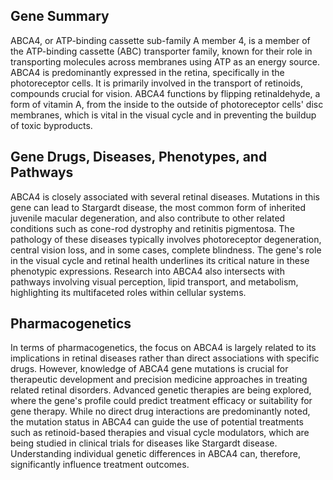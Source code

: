 ## Gene Summary
ABCA4, or ATP-binding cassette sub-family A member 4, is a member of the ATP-binding cassette (ABC) transporter family, known for their role in transporting molecules across membranes using ATP as an energy source. ABCA4 is predominantly expressed in the retina, specifically in the photoreceptor cells. It is primarily involved in the transport of retinoids, compounds crucial for vision. ABCA4 functions by flipping retinaldehyde, a form of vitamin A, from the inside to the outside of photoreceptor cells' disc membranes, which is vital in the visual cycle and in preventing the buildup of toxic byproducts.

## Gene Drugs, Diseases, Phenotypes, and Pathways
ABCA4 is closely associated with several retinal diseases. Mutations in this gene can lead to Stargardt disease, the most common form of inherited juvenile macular degeneration, and also contribute to other related conditions such as cone-rod dystrophy and retinitis pigmentosa. The pathology of these diseases typically involves photoreceptor degeneration, central vision loss, and in some cases, complete blindness. The gene's role in the visual cycle and retinal health underlines its critical nature in these phenotypic expressions. Research into ABCA4 also intersects with pathways involving visual perception, lipid transport, and metabolism, highlighting its multifaceted roles within cellular systems.

## Pharmacogenetics
In terms of pharmacogenetics, the focus on ABCA4 is largely related to its implications in retinal diseases rather than direct associations with specific drugs. However, knowledge of ABCA4 gene mutations is crucial for therapeutic development and precision medicine approaches in treating related retinal disorders. Advanced genetic therapies are being explored, where the gene's profile could predict treatment efficacy or suitability for gene therapy. While no direct drug interactions are predominantly noted, the mutation status in ABCA4 can guide the use of potential treatments such as retinoid-based therapies and visual cycle modulators, which are being studied in clinical trials for diseases like Stargardt disease. Understanding individual genetic differences in ABCA4 can, therefore, significantly influence treatment outcomes.